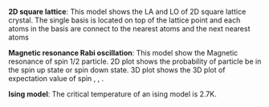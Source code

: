 **2D square lattice**: This model shows the LA and LO of 2D square lattice crystal.
The single basis is located on top of the lattice point and each atoms in the basis are connect to the nearest atoms
and the next nearest atoms

**Magnetic resonance Rabi oscillation**: This model show the Magnetic resonance of spin 1/2 particle.
2D plot shows the probability of particle be in the spin up state or spin down state.
3D plot shows the 3D plot of expectation value of spin <Sx>, <Sy>, <Sz>.

**Ising model**: The critical temperature of an ising model is 2.7K.
